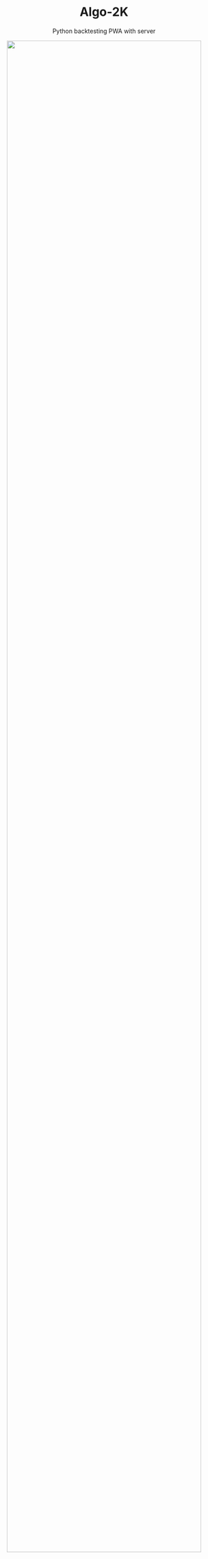 
<div align="center">
<h1> Algo-2K </h1>


Python backtesting PWA with server 
</div>

<p align="center">
  <img width="95%" src="https://github.com/wisespira/Algo-2K/blob/master/b6040184%20Algo%20Poster.png">
</p>
